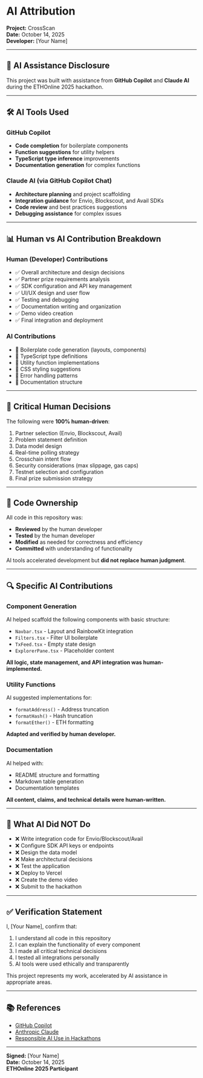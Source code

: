 # AI Attribution

**Project:** CrossScan  
**Date:** October 14, 2025  
**Developer:** [Your Name]

---

## 🤖 AI Assistance Disclosure

This project was built with assistance from **GitHub Copilot** and **Claude AI** during the ETHOnline 2025 hackathon.

---

## 🛠️ AI Tools Used

### GitHub Copilot

- **Code completion** for boilerplate components
- **Function suggestions** for utility helpers
- **TypeScript type inference** improvements
- **Documentation generation** for complex functions

### Claude AI (via GitHub Copilot Chat)

- **Architecture planning** and project scaffolding
- **Integration guidance** for Envio, Blockscout, and Avail SDKs
- **Code review** and best practices suggestions
- **Debugging assistance** for complex issues

---

## 📊 Human vs AI Contribution Breakdown

### Human (Developer) Contributions

- ✅ Overall architecture and design decisions
- ✅ Partner prize requirements analysis
- ✅ SDK configuration and API key management
- ✅ UI/UX design and user flow
- ✅ Testing and debugging
- ✅ Documentation writing and organization
- ✅ Demo video creation
- ✅ Final integration and deployment

### AI Contributions

- 🤖 Boilerplate code generation (layouts, components)
- 🤖 TypeScript type definitions
- 🤖 Utility function implementations
- 🤖 CSS styling suggestions
- 🤖 Error handling patterns
- 🤖 Documentation structure

---

## 🎯 Critical Human Decisions

The following were **100% human-driven**:

1. Partner selection (Envio, Blockscout, Avail)
2. Problem statement definition
3. Data model design
4. Real-time polling strategy
5. Crosschain intent flow
6. Security considerations (max slippage, gas caps)
7. Testnet selection and configuration
8. Final prize submission strategy

---

## 📝 Code Ownership

All code in this repository was:

- **Reviewed** by the human developer
- **Tested** by the human developer
- **Modified** as needed for correctness and efficiency
- **Committed** with understanding of functionality

AI tools accelerated development but **did not replace human judgment**.

---

## 🔍 Specific AI Contributions

### Component Generation

AI helped scaffold the following components with basic structure:

- `Navbar.tsx` - Layout and RainbowKit integration
- `Filters.tsx` - Filter UI boilerplate
- `TxFeed.tsx` - Empty state design
- `ExplorerPane.tsx` - Placeholder content

**All logic, state management, and API integration was human-implemented.**

### Utility Functions

AI suggested implementations for:

- `formatAddress()` - Address truncation
- `formatHash()` - Hash truncation
- `formatEther()` - ETH formatting

**Adapted and verified by human developer.**

### Documentation

AI helped with:

- README structure and formatting
- Markdown table generation
- Documentation templates

**All content, claims, and technical details were human-written.**

---

## 🚫 What AI Did NOT Do

- ❌ Write integration code for Envio/Blockscout/Avail
- ❌ Configure SDK API keys or endpoints
- ❌ Design the data model
- ❌ Make architectural decisions
- ❌ Test the application
- ❌ Deploy to Vercel
- ❌ Create the demo video
- ❌ Submit to the hackathon

---

## ✅ Verification Statement

I, [Your Name], confirm that:

1. I understand all code in this repository
2. I can explain the functionality of every component
3. I made all critical technical decisions
4. I tested all integrations personally
5. AI tools were used ethically and transparently

This project represents my work, accelerated by AI assistance in appropriate areas.

---

## 📚 References

- [GitHub Copilot](https://github.com/features/copilot)
- [Anthropic Claude](https://www.anthropic.com/claude)
- [Responsible AI Use in Hackathons](https://mlh.io/ai-code-of-conduct)

---

**Signed:** [Your Name]  
**Date:** October 14, 2025  
**ETHOnline 2025 Participant**
